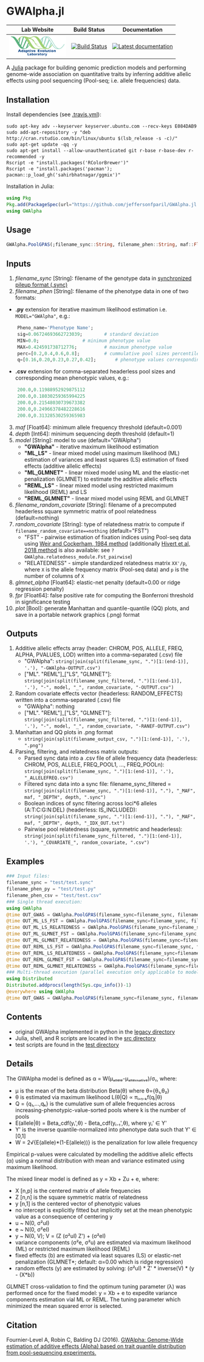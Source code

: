 # GWAlpha.jl

|                                                          **Lab Website**                                                          |                                                            **Build Status**                                                             |                                                                             **Documentation**                                                                             |
|:---------------------------------------------------------------------------------------------------------------------------------:|:---------------------------------------------------------------------------------------------------------------------------------------:|:-------------------------------------------------------------------------------------------------------------------------------------------------------------------------:|
| <a href="https://adaptive-evolution.biosciences.unimelb.edu.au/"><img src="misc/Adaptive Evolution Logo mod.png" width="150"></a> | [![Build Status](https://travis-ci.com/jeffersonfparil/GWAlpha.jl.svg?branch=master)](https://travis-ci.com/jeffersonfparil/GWAlpha.jl) | <a href="https://github.com/jeffersonfparil/GWAlpha.jl/wiki" target="_blank"><img src="https://img.shields.io/badge/docs-latest-blue.svg" alt="Latest documentation"></a> |

<!--- [![CircleCI](https://circleci.com/gh/jeffersonfparil/GWAlpha.svg?style=shield)](https://circleci.com/gh/jeffersonfparil/GWAlpha) --->

A [Julia](https://julialang.org/downloads/) package for building genomic prediction models and performing genome-wide association on quantitative traits by inferring additive allelic effects using pool sequencing (Pool-seq; i.e. allele frequencies) data.

## Installation
Install dependencies (see [.travis.yml](https://github.com/jeffersonfparil/GWAlpha.jl/tree/master/.travis.yml)):
```shell
sudo apt-key adv --keyserver keyserver.ubuntu.com --recv-keys E084DAB9
sudo add-apt-repository -y "deb http://cran.rstudio.com/bin/linux/ubuntu $(lsb_release -s -c)/"
sudo apt-get update -qq -y
sudo apt-get install --allow-unauthenticated git r-base r-base-dev r-recommended -y
Rscript -e "install.packages('RColorBrewer')"
Rscript -e "install.packages('pacman'); pacman::p_load_gh('sahirbhatnagar/ggmix')"
```
Installation in Julia:
```julia
using Pkg
Pkg.add(PackageSpec(url="https://github.com/jeffersonfparil/GWAlpha.jl.git", rev="master"))
using GWAlpha
```

## Usage
```julia
GWAlpha.PoolGPAS(;filename_sync::String, filename_phen::String, maf::Float64=0.001, depth::Int64=1, model::String=["GWAlpha", "ML_LS", "ML_GLMNET", "REML_LS", "REML_GLMNET"][1], filename_random_covariate=nothing, random_covariate::String=["FST", "RELATEDNESS"][1], glmnet_alpha::Float64=collect(range(0.0,1.0,step=0.01,))[1], fpr::Float64=0.01, plot::Bool=false)
```

## Inputs
1. *filename_sync* [String]: filename of the genotype data in [synchronized pileup format (.sync)](https://sourceforge.net/p/popoolation2/wiki/Manual/)
2. *filename_phen* [String]: filename of the phenotype data in one of two formats:
- **.py** extension for iterative maximum likelihood estimation i.e. `MODEL="GWAlpha"`, e.g.:
```julia
	Pheno_name='Phenotype Name';
	sig=0.06724693662723039;		# standard deviation
	MIN=0.0;				# minimum phenotype value
	MAX=0.424591738712776;			# maximum phenotype value
	perc=[0.2,0.4,0.6,0.8];			# cummulative pool sizes percentiles excluding the last pool
	q=[0.16,0.20,0.23,0.27,0.42];		# phenotype values corresponding to each percentile
```
- **.csv** extension for comma-separated headerless pool sizes and corresponding mean phenotypic values, e.g.:
```julia
	200.0,0.11988952929875112
	200.0,0.18030259365994225
	200.0,0.21548030739673382
	200.0,0.24966378482228616
	200.0,0.31328530259365983
```
3. *maf* [Float64]: minimum allele frequency threshold (default=0.001)
4. *depth* [Int64]: minimum sequencing depth threshold (default=1)
5. *model* [String]: model to use (default="GWAlpha")
	- **"GWAlpha"** - iterative maximum likelihood estimation
	- **"ML_LS"** - linear mixed model using maximum likelihood (ML) estimation of variances and least squares (LS) estimation of fixed effects (additive allelic effects)
	- **"ML_GLMNET"** - linear mixed model using ML and the elastic-net penalization (GLMNET) to estimate the additive allelic effects
	- **"REML_LS"** - linear mixed model using restricted maximum likelihood (REML) and LS
	- **"REML_GLMNET"** - linear mixed model using REML and GLMNET
6. *filename_random_covariate* [String]: filename of a precomputed headerless square symmetric matrix of pool relatedness (default=nothing)
7. *random_covariate* [String]: type of relatedness matrix to compute if `filename_random_covariate==nothing` (default="FST")
	- "FST" - pairwise estimation of fixation indices using Pool-seq data using [Weir and Cockerham, 1984 method](https://www.jstor.org/stable/2408641?seq=1) (additionally [Hivert et al, 2018 method](https://www.biorxiv.org/content/biorxiv/early/2018/03/20/282400.full.pdf) is also available: see `?GWAlpha.relatedness_module.Fst_pairwise`)
	- "RELATEDNESS" - simple standardized relatedness matrix `XX'/p`, where `X` is the allele frequency matrix (Pool-seq data) and `p` is the number of columns of `X`
8. *glmnet_alpha* [Float64]: elastic-net penalty (default=0.00 or ridge regression penalty)
9. *fpr* [Float64]: false positive rate for computing the Bonferroni threshold in significance testing
9. *plot* [Bool]: generate Manhattan and quantile-quantile (QQ) plots, and save in a portable network graphics (.png) format

## Outputs
1. Additive allelic effects array (header: CHROM, POS, ALLELE, FREQ, ALPHA, PVALUES, LOD) written into a comma-separated (.csv) file
	- "GWAlpha": `string(join(split(filename_sync, ".")[1:(end-1)], '.'), "-GWAlpha-OUTPUT.csv")`
	- ["ML". "REML"]_["LS", "GLMNET"]: `string(join(split(filename_sync_filtered, ".")[1:(end-1)], '.'), "-", model, "_", random_covariate, "-OUTPUT.csv")`
2. Random covariate effects vector (headerless: RANDOM_EFFECTS) written into a comma-separated (.csv) file
	- "GWAlpha": nothing
	- ["ML". "REML"]_["LS", "GLMNET"]: `string(join(split(filename_sync_filtered, ".")[1:(end-1)], '.'), "-", model, "_", random_covariate, "-RANEF-OUTPUT.csv")`
3. Manhattan and QQ plots in .png format
	- `string(join(split(filename_output_csv, ".")[1:(end-1)], '.'), ".png")`
4. Parsing, filtering, and relatedness matrix outputs:
	- Parsed sync data into a .csv file of allele frequency data (headerless: CHROM, POS, ALLELE, FREQ_POOL1, ..., FREQ_POOLn): `string(join(split(filename_sync, ".")[1:(end-1)], '.'), "_ALLELEFREQ.csv")`
	- Filtered sync data into a sync file: filename_sync_filtered = `string(join(split(filename_sync, ".")[1:(end-1)], "."), "_MAF", maf, "_DEPTH", depth, ".sync")`
	- Boolean indices of sync filtering across loci*6 alleles (A:T:C:G:N:DEL) (headerless: IS_INCLUDED): `string(join(split(filename_sync, ".")[1:(end-1)], "."), "_MAF", maf, "_DEPTH", depth, "_IDX_OUT.txt")`
	- Pairwise pool relatedness (square, symmetric and headerless): `string(join(split(filename_sync_filtered, ".")[1:(end-1)], '.'), "_COVARIATE_", random_covariate, ".csv")`

## Examples
```julia
### Input files:
filename_sync = "test/test.sync"
filename_phen_py = "test/test.py"
filename_phen_csv = "test/test.csv"
### Single thread execution:
using GWAlpha
@time OUT_GWAS = GWAlpha.PoolGPAS(filename_sync=filename_sync, filename_phen=filename_phen_py, maf=0.001, depth=10, model="GWAlpha", fpr=0.01, plot=true)
@time OUT_ML_LS_FST = GWAlpha.PoolGPAS(filename_sync=filename_sync, filename_phen=filename_phen_csv, maf=0.001, depth=10, model="ML_LS", random_covariate="FST", fpr=0.01, plot=true)
@time OUT_ML_LS_RELATEDNESS = GWAlpha.PoolGPAS(filename_sync=filename_sync, filename_phen=filename_phen_csv, maf=0.001, depth=10, model="ML_LS", random_covariate="RELATEDNESS", fpr=0.01, plot=true)
@time OUT_ML_GLMNET_FST = GWAlpha.PoolGPAS(filename_sync=filename_sync, filename_phen=filename_phen_csv, maf=0.001, depth=10, model="ML_GLMNET", random_covariate="RELATEDNESS", glmnet_alpha=0.50, fpr=0.01, plot=true)
@time OUT_ML_GLMNET_RELATEDNESS = GWAlpha.PoolGPAS(filename_sync=filename_sync, filename_phen=filename_phen_csv, maf=0.001, depth=10, model="ML_GLMNET", random_covariate="RELATEDNESS", glmnet_alpha=0.50, fpr=0.01, plot=true)
@time OUT_REML_LS_FST = GWAlpha.PoolGPAS(filename_sync=filename_sync, filename_phen=filename_phen_csv, maf=0.001, depth=10, model="REML_LS", random_covariate="FST", fpr=0.01, plot=true)
@time OUT_REML_LS_RELATEDNESS = GWAlpha.PoolGPAS(filename_sync=filename_sync, filename_phen=filename_phen_csv, maf=0.001, depth=10, model="REML_LS", random_covariate="RELATEDNESS", fpr=0.01, plot=true)
@time OUT_REML_GLMNET_FST = GWAlpha.PoolGPAS(filename_sync=filename_sync, filename_phen=filename_phen_csv, maf=0.001, depth=10, model="REML_GLMNET", random_covariate="RELATEDNESS", glmnet_alpha=0.50, fpr=0.01, plot=true)
@time OUT_REML_GLMNET_RELATEDNESS = GWAlpha.PoolGPAS(filename_sync=filename_sync, filename_phen=filename_phen_csv, maf=0.001, depth=10, model="REML_GLMNET", random_covariate="RELATEDNESS", glmnet_alpha=0.50, fpr=0.01, plot=true)
### Multi-thread execution (parallel execution only applicable to model="GWAlpha"):
using Distributed
Distributed.addprocs(length(Sys.cpu_info())-1)
@everywhere using GWAlpha
@time OUT_GWAS = GWAlpha.PoolGPAS(filename_sync=filename_sync, filename_phen=filename_phen_py, maf=0.001, depth=10, model="GWAlpha", fpr=0.01, plot=true)
```

## Contents
- original GWAlpha implemented in python in the [legacy directory](https://github.com/jeffersonfparil/GWAlpha.jl/tree/master/legacy)
- Julia, shell, and R scripts are located in the [src directory](https://github.com/jeffersonfparil/GWAlpha.jl/tree/master/src)
- test scripts are found in the [test directory](https://github.com/jeffersonfparil/GWAlpha.jl/tree/master/test)

## Details
The GWAlpha model is defined as α = W(μₐₗₗₑₗₑ-μₐₗₜₑᵣₙₐₜᵢᵥₑ)/σᵧ, where:
- μ is the mean of the beta distribution Beta(θ) where θ={θ₁,θ₂}
- θ is estimated via maximum likelihood L(θ|Q) ∝ πᵢ₌₁₋ₖf(qᵢ|θ)
- Q = {q₁,...,qₖ} is the cumulative sum of allele frequencies across increasing-phenotypic-value-sorted pools where k is the number of pools
- E(allele|θ) = Beta_cdf(yᵢ',θ) - Beta_cdf(yᵢ₋₁',θ), where yᵢ' ∈ Y'
- Y' is the inverse quantile-normalized into phenotype data such that Y' ∈ [0,1]
- W = 2√{E(allele)*(1-E(allele))} is the penalization for low allele frequency

Empirical p-values were calculated by modelling the additive allelic effects (α) using a normal distribution with mean and variance estimated using maximum likelihood.

The mixed linear model is defined as y = Xb + Zu + e, where:
- X [n,p] is the centered matrix of allele frequencies
- Z [n,n] is the square symmetric matrix of relatedness
- y [n,1] is the centered vector of phenotypic values
- no intercept is explicitly fitted but implicitly set at the mean phenotypic value as a consequence of centering y
- u ~ N(0, σ²uI)
- e ~ N(0, σ²eI)
- y ~ N(0, V); V = (Z (σ²uI) Z') + (σ²eI)
- variance components (σ²e, σ²u) are estimated via maximum likelihood (ML) or restricted maximum likelihood (REML)
- fixed effects (b) are estimated via least squares (LS) or elastic-net penalization (GLMNET*; default: α=0.00 which is ridge regression)
- random effects (y) are estimated by solving: (σ²uI) * Z' * inverse(V) * (y - (X*b))

GLMNET cross-validation to find the optimum tuning parameter (λ) was performed once for the fixed model: y = Xb + e to expedite variance components estimation vial ML or REML. The tuning parameter which minimized the mean squared error is selected.

## Citation
Fournier-Level A, Robin C, Balding DJ (2016). [GWAlpha: Genome-Wide estimation of additive effects (Alpha) based on trait quantile distribution from pool-sequencing experiments.](https://doi.org/10.1093/bioinformatics/btw805)
